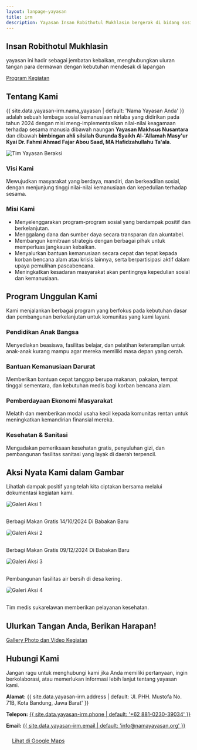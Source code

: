 ```yaml
---
layout: lanpage-yayasan
title: irm
description: Yayasan Insan Robithotul Mukhlasin bergerak di bidang sosial & kemanusiaan, fokus membantu sesama dengan program pendidikan, kesehatan, dan pemberdayaan masyarakat kurang mampu di Bandung.
---
```


<section class="hero-section" id="beranda">
    <div class="container">
        <h1 class="hero-title">Insan Robithotul Mukhlasin</h1>
        <p class="hero-subtitle">yayasan ini hadir sebagai jembatan kebaikan, menghubungkan uluran tangan para dermawan dengan kebutuhan mendesak di lapangan</p>
        <a href="#donasi" class="donate-button">Program Kegiatan</a>
    </div>
</section>

<section class="about-section" id="tentang-kami">
    <div class="container">
        <h2 class="section-title">Tentang Kami</h2>
        <p class="section-description">
            {{ site.data.yayasan-irm.nama_yayasan | default: 'Nama Yayasan Anda' }} adalah sebuah lembaga sosial kemanusiaan nirlaba yang didirikan pada tahun 2024 dengan misi meng-implementasikan nilai-nilai keagamaan terhadap sesama manusia dibawah naungan <b>Yayasan Makhsus Nusantara</b> dan dibawah <b>bimbingan ahli silsilah Gurunda Syaikh Al-'Allamah Masy'ur Kyai Dr. Fahmi Ahmad Fajar Abou Saad, MA Hafidzahullahu Ta'ala</b>.
        </p>
        <div class="about-content">
            <div class="about-image">
                <img src="{{ '/assets/images/background-yayasan-irm.jpg' | relative_url }}" alt="Tim Yayasan Beraksi">
            </div>
            <div class="about-text">
                <h3>Visi Kami</h3>
                <p>Mewujudkan masyarakat yang berdaya, mandiri, dan berkeadilan sosial, dengan menjunjung tinggi nilai-nilai kemanusiaan dan kepedulian terhadap sesama.</p>
                <h3>Misi Kami</h3>
                <ul class="ulmisi">
                    <li>Menyelenggarakan program-program sosial yang berdampak positif dan berkelanjutan.</li>
                    <li>Menggalang dana dan sumber daya secara transparan dan akuntabel.</li>
                    <li>Membangun kemitraan strategis dengan berbagai pihak untuk memperluas jangkauan kebaikan.</li>
                    <li>Menyalurkan bantuan kemanusiaan secara cepat dan tepat kepada korban bencana alam atau krisis lainnya, serta berpartisipasi aktif dalam upaya pemulihan pascabencana.</li>
                    <li>Meningkatkan kesadaran masyarakat akan pentingnya kepedulian sosial dan kemanusiaan.</li>
                </ul>
            </div>
        </div>
    </div>
</section>

<section class="programs-section" id="program">
    <div class="container">
        <h2 class="section-title">Program Unggulan Kami</h2>
        <p class="section-description">
            Kami menjalankan berbagai program yang berfokus pada kebutuhan dasar dan pembangunan berkelanjutan untuk komunitas yang kami layani.
        </p>
        <div class="program-grid">
            <div class="program-card">
                <h3>Pendidikan Anak Bangsa</h3>
                <p>Menyediakan beasiswa, fasilitas belajar, dan pelatihan keterampilan untuk anak-anak kurang mampu agar mereka memiliki masa depan yang cerah.</p>
            </div>
            <div class="program-card">
                <h3>Bantuan Kemanusiaan Darurat</h3>
                <p>Memberikan bantuan cepat tanggap berupa makanan, pakaian, tempat tinggal sementara, dan kebutuhan medis bagi korban bencana alam.</p>
            </div>
            <div class="program-card">
                <h3>Pemberdayaan Ekonomi Masyarakat</h3>
                <p>Melatih dan memberikan modal usaha kecil kepada komunitas rentan untuk meningkatkan kemandirian finansial mereka.</p>
            </div>
            <div class="program-card">
                <h3>Kesehatan & Sanitasi</h3>
                <p>Mengadakan pemeriksaan kesehatan gratis, penyuluhan gizi, dan pembangunan fasilitas sanitasi yang layak di daerah terpencil.</p>
            </div>
            </div>
    </div>
</section>

<section class="gallery-section" id="galeri">
    <div class="container">
        <h2 class="section-title">Aksi Nyata Kami dalam Gambar</h2>
        <p class="section-description">
            Lihatlah dampak positif yang telah kita ciptakan bersama melalui dokumentasi kegiatan kami.
        </p>
        <div class="program-grid"> <div class="program-card">
                <img src="{{ 'https://res.cloudinary.com/db2lct8xv/image/upload/v1751359389/berbagi_makan_gratis_jv2rd7.jpg' | relative_url }}" alt="Galeri Aksi 1" style="max-width:100%; border-radius:5px; margin-bottom:1rem;">
                <p>Berbagi Makan Gratis 14/10/2024 Di Babakan Baru</p>
            </div>
            <div class="program-card">
                <img src="{{ 'https://res.cloudinary.com/db2lct8xv/image/upload/v1751360591/berbagi-makan-gratis-1_q1nmca.jpg' | relative_url }}" alt="Galeri Aksi 2" style="max-width:100%; border-radius:5px; margin-bottom:1rem;">
                <p>Berbagi Makan Gratis 09/12/2024 Di Babakan Baru</p>
            </div>
            <div class="program-card">
                <img src="{{ '/assets/images/galeri-3.jpg' | relative_url }}" alt="Galeri Aksi 3" style="max-width:100%; border-radius:5px; margin-bottom:1rem;">
                <p>Pembangunan fasilitas air bersih di desa kering.</p>
            </div>
            <div class="program-card">
                <img src="{{ '/assets/images/galeri-4.jpg' | relative_url }}" alt="Galeri Aksi 4" style="max-width:100%; border-radius:5px; margin-bottom:1rem;">
                <p>Tim medis sukarelawan memberikan pelayanan kesehatan.</p>
            </div>
        </div>
    </div>
</section>

<section class="cta-section" id="donasi">
    <div class="container">
        <h2 class="hero-title">Ulurkan Tangan Anda, Berikan Harapan!</h2>
        <p class="hero-subtitle"></p>
        <a href="https://drive.google.com/drive/folders/1WBvEnNgS0DTGMogJnpbZUh6WcwEFBbXt?usp=sharing" target="_blank" class="donate-button">Gallery Photo dan Video Kegiatan</a>
    </div>
</section>

<section class="contact-section" id="kontak">
    <div class="container">
        <h2 class="section-title">Hubungi Kami</h2>
        <p class="section-description">
            Jangan ragu untuk menghubungi kami jika Anda memiliki pertanyaan, ingin berkolaborasi, atau memerlukan informasi lebih lanjut tentang yayasan kami.
        </p>
        <div class="contact-info">
            <p><strong>Alamat:</strong> {{ site.data.yayasan-irm.address | default: 'Jl. PHH. Mustofa No. 71B, Kota Bandung, Jawa Barat' }}</p>
            <p><strong>Telepon:</strong> <a href="tel:{{ site.data.yayasan-irm.phone | default: '+62881023039034' }}" class="nav-link">{{ site.data.yayasan-irm.phone | default: '+62 881-0230-39034' }}</a></p>
            <p><strong>Email:</strong> <a href="mailto:{{ site.data.yayasan-irm.email | default: 'info@namayayasan.org' }}" class="nav-link">{{ site.data.yayasan-irm.email | default: 'info@namayayasan.org' }}</a></p>
            <p style="margin-top:1.5rem;">
                <a href="{{ site.data.yayasan-irm.Maps_link }}" target="_blank" class="donate-button" style="padding: 0.5rem 1rem; font-size:0.9rem;">Lihat di Google Maps</a>
            </p>
        </div>
    </div>
</section>

